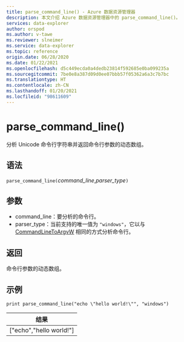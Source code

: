 ```yaml
---
title: parse_command_line() - Azure 数据资源管理器
description: 本文介绍 Azure 数据资源管理器中的 parse_command_line()。
services: data-explorer
author: orspod
ms.author: v-tawe
ms.reviewer: slneimer
ms.service: data-explorer
ms.topic: reference
origin.date: 06/28/2020
ms.date: 01/22/2021
ms.openlocfilehash: d5c449ecda0a4dedb23814f592685e0ba099235a
ms.sourcegitcommit: 7be0e8a387d09d0ee07bbb57f05362a6a3c7b7bc
ms.translationtype: HT
ms.contentlocale: zh-CN
ms.lasthandoff: 01/20/2021
ms.locfileid: "98611609"
---
```

# <a name="parse_command_line"></a>parse_command_line()

分析 Unicode 命令行字符串并返回命令行参数的动态数组。

## <a name="syntax"></a>语法

`parse_command_line(`*command_line*,*parser_type*`)`

## <a name="arguments"></a>参数

* command_line：要分析的命令行。
* parser_type：当前支持的唯一值为 `"windows"`，它以与 [CommandLineToArgvW](https://docs.microsoft.com/windows/win32/api/shellapi/nf-shellapi-commandlinetoargvw) 相同的方式分析命令行。

## <a name="returns"></a>返回

命令行参数的动态数组。

## <a name="example"></a>示例

<!-- csl: https://help.kusto.chinacloudapi.cn:443/Samples -->
```kusto
print parse_command_line("echo \"hello world!\"", "windows")
```

|结果|
|---|
|["echo","hello world!"]|
